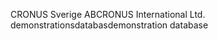 <span data-ttu-id="ac9b7-101">CRONUS Sverige AB</span><span class="sxs-lookup"><span data-stu-id="ac9b7-101">CRONUS International Ltd.</span></span> <span data-ttu-id="ac9b7-102">demonstrationsdatabas</span><span class="sxs-lookup"><span data-stu-id="ac9b7-102">demonstration database</span></span>

